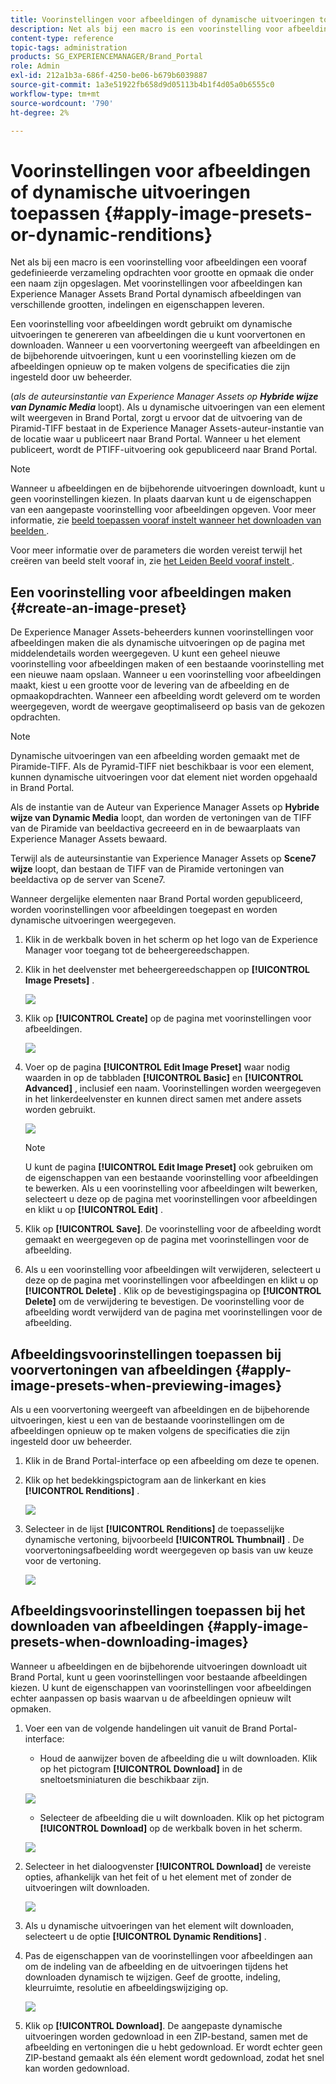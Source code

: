 ```yaml
---
title: Voorinstellingen voor afbeeldingen of dynamische uitvoeringen toepassen
description: Net als bij een macro is een voorinstelling voor afbeeldingen een vooraf gedefinieerde verzameling opdrachten voor grootte en opmaak die onder een naam zijn opgeslagen. Met voorinstellingen voor afbeeldingen kan Experience Manager Assets Brand Portal dynamisch afbeeldingen van verschillende grootten, indelingen en eigenschappen leveren.
content-type: reference
topic-tags: administration
products: SG_EXPERIENCEMANAGER/Brand_Portal
role: Admin
exl-id: 212a1b3a-686f-4250-be06-b679b6039887
source-git-commit: 1a3e51922fb658d9d05113b4b1f4d05a0b6555c0
workflow-type: tm+mt
source-wordcount: '790'
ht-degree: 2%

---
```


# Voorinstellingen voor afbeeldingen of dynamische uitvoeringen toepassen {#apply-image-presets-or-dynamic-renditions}

Net als bij een macro is een voorinstelling voor afbeeldingen een vooraf gedefinieerde verzameling opdrachten voor grootte en opmaak die onder een naam zijn opgeslagen. Met voorinstellingen voor afbeeldingen kan Experience Manager Assets Brand Portal dynamisch afbeeldingen van verschillende grootten, indelingen en eigenschappen leveren.

Een voorinstelling voor afbeeldingen wordt gebruikt om dynamische uitvoeringen te genereren van afbeeldingen die u kunt voorvertonen en downloaden. Wanneer u een voorvertoning weergeeft van afbeeldingen en de bijbehorende uitvoeringen, kunt u een voorinstelling kiezen om de afbeeldingen opnieuw op te maken volgens de specificaties die zijn ingesteld door uw beheerder.

(*als de auteursinstantie van Experience Manager Assets op **Hybride wijze van Dynamic Media*** loopt). Als u dynamische uitvoeringen van een element wilt weergeven in Brand Portal, zorgt u ervoor dat de uitvoering van de Piramid-TIFF bestaat in de Experience Manager Assets-auteur-instantie van de locatie waar u publiceert naar Brand Portal. Wanneer u het element publiceert, wordt de PTIFF-uitvoering ook gepubliceerd naar Brand Portal.

>[!NOTE]
>
>Wanneer u afbeeldingen en de bijbehorende uitvoeringen downloadt, kunt u geen voorinstellingen kiezen. In plaats daarvan kunt u de eigenschappen van een aangepaste voorinstelling voor afbeeldingen opgeven. Voor meer informatie, zie [ beeld toepassen vooraf instelt wanneer het downloaden van beelden ](../using/brand-portal-image-presets.md#main-pars-text-1403412644).


Voor meer informatie over de parameters die worden vereist terwijl het creëren van beeld stelt vooraf in, zie [ het Leiden Beeld vooraf instelt ](../using/brand-portal-image-presets.md).

## Een voorinstelling voor afbeeldingen maken {#create-an-image-preset}

De Experience Manager Assets-beheerders kunnen voorinstellingen voor afbeeldingen maken die als dynamische uitvoeringen op de pagina met middelendetails worden weergegeven. U kunt een geheel nieuwe voorinstelling voor afbeeldingen maken of een bestaande voorinstelling met een nieuwe naam opslaan. Wanneer u een voorinstelling voor afbeeldingen maakt, kiest u een grootte voor de levering van de afbeelding en de opmaakopdrachten. Wanneer een afbeelding wordt geleverd om te worden weergegeven, wordt de weergave geoptimaliseerd op basis van de gekozen opdrachten.

>[!NOTE]
>
>Dynamische uitvoeringen van een afbeelding worden gemaakt met de Piramide-TIFF. Als de Pyramid-TIFF niet beschikbaar is voor een element, kunnen dynamische uitvoeringen voor dat element niet worden opgehaald in Brand Portal.
>
>Als de instantie van de Auteur van Experience Manager Assets op **Hybride wijze van Dynamic Media** loopt, dan worden de vertoningen van de TIFF van de Piramide van beeldactiva gecreeerd en in de bewaarplaats van Experience Manager Assets bewaard.
>
>Terwijl als de auteursinstantie van Experience Manager Assets op **Scene7 wijze** loopt, dan bestaan de TIFF van de Piramide vertoningen van beeldactiva op de server van Scene7.
>
>Wanneer dergelijke elementen naar Brand Portal worden gepubliceerd, worden voorinstellingen voor afbeeldingen toegepast en worden dynamische uitvoeringen weergegeven.


1. Klik in de werkbalk boven in het scherm op het logo van de Experience Manager voor toegang tot de beheergereedschappen.

1. Klik in het deelvenster met beheergereedschappen op **[!UICONTROL Image Presets]** .

   ![](assets/admin-tools-panel-4.png)

1. Klik op **[!UICONTROL Create]** op de pagina met voorinstellingen voor afbeeldingen.

   ![](assets/image_preset_homepage.png)

1. Voer op de pagina **[!UICONTROL Edit Image Preset]** waar nodig waarden in op de tabbladen **[!UICONTROL Basic]** en **[!UICONTROL Advanced]** , inclusief een naam. Voorinstellingen worden weergegeven in het linkerdeelvenster en kunnen direct samen met andere assets worden gebruikt.

   ![](assets/image_preset_create.png)

   >[!NOTE]
   >
   >U kunt de pagina **[!UICONTROL Edit Image Preset]** ook gebruiken om de eigenschappen van een bestaande voorinstelling voor afbeeldingen te bewerken. Als u een voorinstelling voor afbeeldingen wilt bewerken, selecteert u deze op de pagina met voorinstellingen voor afbeeldingen en klikt u op **[!UICONTROL Edit]** .

1. Klik op **[!UICONTROL Save]**. De voorinstelling voor de afbeelding wordt gemaakt en weergegeven op de pagina met voorinstellingen voor de afbeelding.
1. Als u een voorinstelling voor afbeeldingen wilt verwijderen, selecteert u deze op de pagina met voorinstellingen voor afbeeldingen en klikt u op **[!UICONTROL Delete]** . Klik op de bevestigingspagina op **[!UICONTROL Delete]** om de verwijdering te bevestigen. De voorinstelling voor de afbeelding wordt verwijderd van de pagina met voorinstellingen voor de afbeelding.

## Afbeeldingsvoorinstellingen toepassen bij voorvertoningen van afbeeldingen {#apply-image-presets-when-previewing-images}

Als u een voorvertoning weergeeft van afbeeldingen en de bijbehorende uitvoeringen, kiest u een van de bestaande voorinstellingen om de afbeeldingen opnieuw op te maken volgens de specificaties die zijn ingesteld door uw beheerder.

1. Klik in de Brand Portal-interface op een afbeelding om deze te openen.
1. Klik op het bedekkingspictogram aan de linkerkant en kies **[!UICONTROL Renditions]** .

   ![](assets/image-preset-previewrenditions.png)

1. Selecteer in de lijst **[!UICONTROL Renditions]** de toepasselijke dynamische vertoning, bijvoorbeeld **[!UICONTROL Thumbnail]** . De voorvertoningsafbeelding wordt weergegeven op basis van uw keuze voor de vertoning.

   ![](assets/image-preset-previewrenditionthumbnail.png)

## Afbeeldingsvoorinstellingen toepassen bij het downloaden van afbeeldingen {#apply-image-presets-when-downloading-images}

Wanneer u afbeeldingen en de bijbehorende uitvoeringen downloadt uit Brand Portal, kunt u geen voorinstellingen voor bestaande afbeeldingen kiezen. U kunt de eigenschappen van voorinstellingen voor afbeeldingen echter aanpassen op basis waarvan u de afbeeldingen opnieuw wilt opmaken.

1. Voer een van de volgende handelingen uit vanuit de Brand Portal-interface:

   * Houd de aanwijzer boven de afbeelding die u wilt downloaden. Klik op het pictogram **[!UICONTROL Download]** in de sneltoetsminiaturen die beschikbaar zijn.

   ![](assets/downloadsingleasset.png)

   * Selecteer de afbeelding die u wilt downloaden. Klik op het pictogram **[!UICONTROL Download]** op de werkbalk boven in het scherm.

   ![](assets/downloadassets.png)

1. Selecteer in het dialoogvenster **[!UICONTROL Download]** de vereiste opties, afhankelijk van het feit of u het element met of zonder de uitvoeringen wilt downloaden.

   ![](assets/donload-assets-dialog.png)

1. Als u dynamische uitvoeringen van het element wilt downloaden, selecteert u de optie **[!UICONTROL Dynamic Renditions]** .
1. Pas de eigenschappen van de voorinstellingen voor afbeeldingen aan om de indeling van de afbeelding en de uitvoeringen tijdens het downloaden dynamisch te wijzigen. Geef de grootte, indeling, kleurruimte, resolutie en afbeeldingswijziging op.

   ![](assets/dynamicrenditions.png)

1. Klik op **[!UICONTROL Download]**. De aangepaste dynamische uitvoeringen worden gedownload in een ZIP-bestand, samen met de afbeelding en vertoningen die u hebt gedownload. Er wordt echter geen ZIP-bestand gemaakt als één element wordt gedownload, zodat het snel kan worden gedownload.
